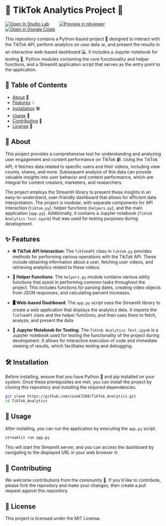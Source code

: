 # 🎉 TikTok Analytics Project 🎉

[![Open In Studio Lab](https://studiolab.sagemaker.aws/studiolab.svg)](https://studiolab.sagemaker.aws/import/github/vivek7208/TikTokAnalytics/blob/master/Tiktok%20Analytics%20Test.ipynb)
&nbsp;&nbsp;&nbsp;&nbsp;&nbsp;&nbsp;
[![Preview in nbviewer](https://img.shields.io/badge/render-nbviewer-orange.svg)](https://nbviewer.jupyter.org/github/vivek7208/TikTokAnalytics/blob/master/Tiktok%20Analytics%20Test.ipynb)
&nbsp;&nbsp;&nbsp;&nbsp;&nbsp;&nbsp;
[![Open in Google Colab](https://colab.research.google.com/assets/colab-badge.svg)](https://colab.research.google.com/github/vivek7208/TikTokAnalytics/blob/master/Tiktok%20Analytics%20Test.ipynb)

This repository contains a Python-based project 🐍 designed to interact with the TikTok API, perform analytics on user data 📊, and present the results in an interactive web-based dashboard 💻. It includes a Jupyter notebook for testing 🧪, Python modules containing the core functionality and helper functions, and a Streamlit application script that serves as the entry point to the application.


## 📝 Table of Contents

- [About](#about) 📖
- [Features](#features) ✨
- [Installation](#installation) 🛠️
- [Usage](#usage) 🚀
- [Contributing](#contributing) 🤝
- [License](#license) 📜

## 📖 About

This project provides a comprehensive tool for understanding and analyzing user engagement and content performance on TikTok 📹. Using the TikTok API, it fetches data related to specific users and their videos, including view counts, shares, and more. Subsequent analysis of this data can provide valuable insights into user behavior and content performance, which are integral for content creators, marketers, and researchers.

The project employs the Streamlit library to present these insights in an easy-to-understand, user-friendly dashboard that allows for efficient data interpretation. The project is modular, with separate components for API interaction (`tiktok.py`), helper functions (`helpers.py`), and the main application (`app.py`). Additionally, it contains a Jupyter notebook (`Tiktok Analytics Test.ipynb`) that was used for testing purposes during development.

## ✨ Features

- **🌐 TikTok API Interaction**: The `TikTokAPI` class in `tiktok.py` provides methods for performing various operations with the TikTok API. These include obtaining information about a user, fetching user videos, and retrieving analytics related to these videos.

- **🧰 Helper Functions**: The `helpers.py` module contains various utility functions that assist in performing common tasks throughout the project. This includes functions for parsing dates, creating video objects from JSON responses, and calculating percent increases.

- **🖥️ Web-based Dashboard**: The `app.py` script uses the Streamlit library to create a web application that displays the analytics data. It imports the `TikTokAPI` class and the helper functions, and then uses them to fetch, analyze, and present the data.

- **🔬 Jupyter Notebook for Testing**: The `Tiktok Analytics Test.ipynb` is a Jupyter notebook used for testing the functionality of the project during development. It allows for interactive execution of code and immediate viewing of results, which facilitates testing and debugging.

## 🛠️ Installation

Before installing, ensure that you have Python 🐍 and pip installed on your system. Once these prerequisites are met, you can install the project by cloning this repository and installing the required dependencies.

```bash
git clone https://github.com/vivek7208/TikTok_Analytics.git
cd TikTok_Analytics
```

## 🚀 Usage

After installing, you can run the application by executing the `app.py` script.

```bash
streamlit run app.py
```

This will start the Streamlit server, and you can access the dashboard by navigating to the displayed URL in your web browser 🌐.

## 🤝 Contributing

We welcome contributions from the community 👏. If you'd like to contribute, please fork the repository and make your changes, then create a pull request against this repository.

## 📜 License

This project is licensed under the MIT License.
